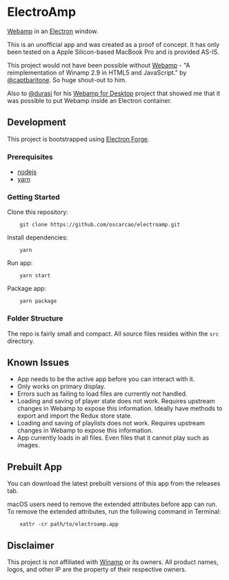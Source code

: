 # ElectroAmp

[Webamp](https://github.com/captbaritone/webamp) in an [Electron](https://www.electronjs.org) window.

This is an unofficial app and was created as a proof of concept. It has only been tested on a Apple Silicon-based MacBook Pro and is provided AS-IS.

This project would not have been possible without [Webamp](https://github.com/captbaritone/webamp) - "A reimplementation of Winamp 2.9 in HTML5 and JavaScript." by [@captbaritone](https://github.com/captbaritone). So huge shout-out to him.

Also to [@durasj](https://github.com/durasj) for his [Webamp for Desktop](https://github.com/durasj/webamp-desktop) project that showed me that it was possible to put Webamp inside an Electron container.

## Development

This project is bootstrapped using [Electron Forge](https://www.electronforge.io/).

### Prerequisites

- [nodejs](https://nodejs.org/)
- [yarn](https://yarnpkg.com/)

### Getting Started

Clone this repository:

```
    git clone https://github.com/oscarcao/electroamp.git
```

Install dependencies:

```
    yarn
```

Run app:

```
    yarn start
```

Package app:

```
    yarn package
```

### Folder Structure
The repo is fairly small and compact. All source files resides within the `src` directory.

## Known Issues
- App needs to be the active app before you can interact with it.
- Only works on primary display.
- Errors such as failing to load files are currently not handled.
- Loading and saving of player state does not work. Requires upstream changes in Webamp to expose this information. Ideally have methods to export and import the Redux store state.
- Loading and saving of playlists does not work. Requires upstream changes in Webamp to expose this information.
- App currently loads in all files. Even files that it cannot play such as images.

## Prebuilt App

You can download the latest prebuilt versions of this app from the releases tab.

macOS users need to remove the extended attributes before app can run. To remove the extended attributes, run the following command in Terminal:

```
    xattr -cr path/to/electroamp.app
```

## Disclaimer

This project is not affiliated with [Winamp](http://www.winamp.com/) or its owners. All product names, logos, and other IP are the property of their respective owners.
